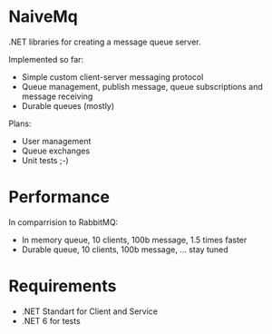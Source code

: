 # NaiveMq
.NET libraries for creating a message queue server.

Implemented so far:
+ Simple custom client-server messaging protocol
+ Queue management, publish message, queue subscriptions and message receiving
+ Durable queues (mostly)

Plans:
+ User management
+ Queue exchanges
+ Unit tests ;-)

# Performance
In comparrision to RabbitMQ:
+ In memory queue, 10 clients, 100b message, 1.5 times faster
+ Durable queue, 10 clients, 100b message, ... stay tuned 

# Requirements
+ .NET Standart for Client and Service
+ .NET 6 for tests